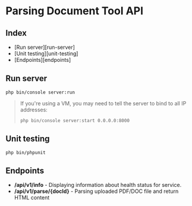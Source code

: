 # Parsing Document Tool API

## Index
* [Run server][run-server]
* [Unit testing][unit-testing]
* [Endpoints][endpoints]

## Run server
`` php bin/console server:run ``

> If you're using a VM, you may need to tell the server to bind to all IP addresses:
>
> `` php bin/console server:start 0.0.0.0:8000 ``

## Unit testing

``php bin/phpunit``

## Endpoints

* <b>/api/v1/info</b> - Displaying information about health status for service.
* <b>/api/v1/parse/{docId}</b> - Parsing uploaded PDF/DOC file and return HTML content